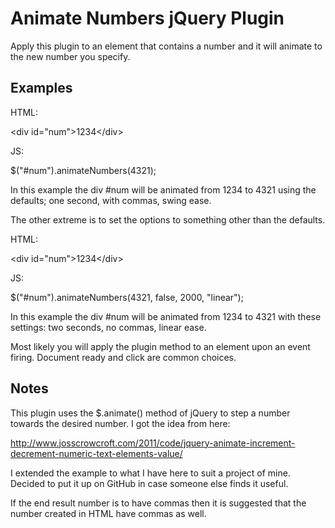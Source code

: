 Animate Numbers jQuery Plugin
===============

Apply this plugin to an element that contains a number and it will animate to the new number you specify.

Examples
---------------

HTML:

&lt;div id="num"&gt;1234&lt;/div&gt;

JS:

$("#num").animateNumbers(4321);

In this example the div #num will be animated from 1234 to 4321 using the defaults; one second, with commas, swing ease.

The other extreme is to set the options to something other than the defaults.

HTML:

&lt;div id="num"&gt;1234&lt;/div&gt;

JS:

$("#num").animateNumbers(4321, false, 2000, "linear");

In this example the div #num will be animated from 1234 to 4321 with these settings: two seconds, no commas, linear ease.

Most likely you will apply the plugin method to an element upon an event firing. Document ready and click are common choices.

Notes
---------------

This plugin uses the $.animate() method of jQuery to step a number towards the desired number. I got the idea from here:

http://www.josscrowcroft.com/2011/code/jquery-animate-increment-decrement-numeric-text-elements-value/

I extended the example to what I have here to suit a project of mine. Decided to put it up on GitHub in case someone else finds it useful.

If the end result number is to have commas then it is suggested that the number created in HTML have commas as well.